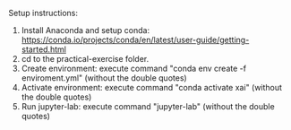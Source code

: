 Setup instructions:
1. Install Anaconda and setup conda: https://conda.io/projects/conda/en/latest/user-guide/getting-started.html
2. cd to the practical-exercise folder.
3. Create environment: execute command "conda env create -f enviroment.yml" (without the double quotes)
4. Activate environment: execute command "conda activate xai" (without the double quotes)
5. Run jupyter-lab: execute command "jupyter-lab" (without the double quotes)
